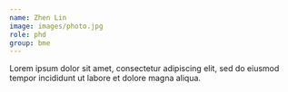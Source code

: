 ```yaml
---
name: Zhen Lin
image: images/photo.jpg
role: phd
group: bme
---
```


Lorem ipsum dolor sit amet, consectetur adipiscing elit, sed do eiusmod tempor incididunt ut labore et dolore magna aliqua.

